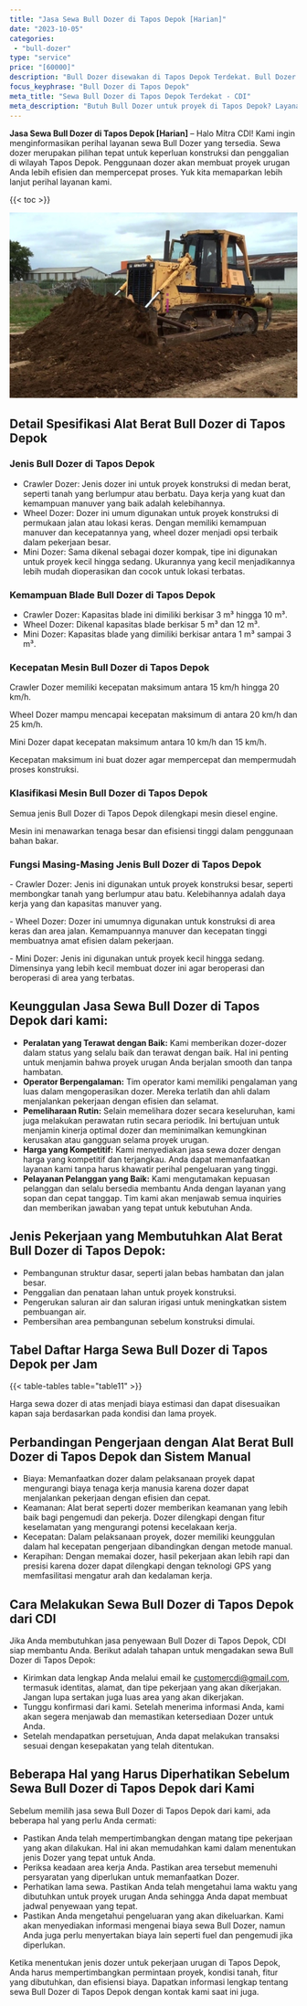 ```yaml
---
title: "Jasa Sewa Bull Dozer di Tapos Depok [Harian]"
date: "2023-10-05"
categories:
 - "bull-dozer"
type: "service"
price: "[60000]"
description: "Bull Dozer disewakan di Tapos Depok Terdekat. Bull Dozer unggulan untuk kebutuhan proyek konstruksi dengan performa superior. Segera konsultasikan kebutuhan Anda."
focus_keyphrase: "Bull Dozer di Tapos Depok"
meta_title: "Sewa Bull Dozer di Tapos Depok Terdekat - CDI"
meta_description: "Butuh Bull Dozer untuk proyek di Tapos Depok? Layanan profesional kami siap melayani dengan harga kompetitif. Klik untuk info lebih lanjut."
---
```


**Jasa Sewa Bull Dozer di Tapos Depok [Harian]** – Halo Mitra CDI! Kami ingin menginformasikan perihal layanan sewa Bull Dozer yang tersedia. Sewa dozer merupakan pilihan tepat untuk keperluan konstruksi dan penggalian di wilayah Tapos Depok. Penggunaan dozer akan membuat proyek urugan Anda lebih efisien dan mempercepat proses. Yuk kita memaparkan lebih lanjut perihal layanan kami.

{{< toc >}}

![Jasa Sewa Bull Dozer di Tapos Depok [Harian]](/images/bull-dozer/bull-dozer-20.jpg)

## Detail Spesifikasi Alat Berat Bull Dozer di Tapos Depok

### Jenis Bull Dozer di Tapos Depok

*   Crawler Dozer: Jenis dozer ini untuk proyek konstruksi di medan berat, seperti tanah yang berlumpur atau berbatu. Daya kerja yang kuat dan kemampuan manuver yang baik adalah kelebihannya.
*   Wheel Dozer: Dozer ini umum digunakan untuk proyek konstruksi di permukaan jalan atau lokasi keras. Dengan memiliki kemampuan manuver dan kecepatannya yang, wheel dozer menjadi opsi terbaik dalam pekerjaan besar.
*   Mini Dozer: Sama dikenal sebagai dozer kompak, tipe ini digunakan untuk proyek kecil hingga sedang. Ukurannya yang kecil menjadikannya lebih mudah dioperasikan dan cocok untuk lokasi terbatas.

### Kemampuan Blade Bull Dozer di Tapos Depok

*   Crawler Dozer: Kapasitas blade ini dimiliki berkisar 3 m³ hingga 10 m³.
*   Wheel Dozer: Dikenal kapasitas blade berkisar 5 m³ dan 12 m³.
*   Mini Dozer: Kapasitas blade yang dimiliki berkisar antara 1 m³ sampai 3 m³.

### Kecepatan Mesin Bull Dozer di Tapos Depok

Crawler Dozer memiliki kecepatan maksimum antara 15 km/h hingga 20 km/h.

Wheel Dozer mampu mencapai kecepatan maksimum di antara 20 km/h dan 25 km/h.

Mini Dozer dapat kecepatan maksimum antara 10 km/h dan 15 km/h.

Kecepatan maksimum ini buat dozer agar mempercepat dan mempermudah proses konstruksi.

### Klasifikasi Mesin Bull Dozer di Tapos Depok

Semua jenis Bull Dozer di Tapos Depok dilengkapi mesin diesel engine.

Mesin ini menawarkan tenaga besar dan efisiensi tinggi dalam penggunaan bahan bakar.

### Fungsi Masing-Masing Jenis Bull Dozer di Tapos Depok

\- Crawler Dozer: Jenis ini digunakan untuk proyek konstruksi besar, seperti membongkar tanah yang berlumpur atau batu. Kelebihannya adalah daya kerja yang dan kapasitas manuver yang.

\- Wheel Dozer: Dozer ini umumnya digunakan untuk konstruksi di area keras dan area jalan. Kemampuannya manuver dan kecepatan tinggi membuatnya amat efisien dalam pekerjaan.

\- Mini Dozer: Jenis ini digunakan untuk proyek kecil hingga sedang. Dimensinya yang lebih kecil membuat dozer ini agar beroperasi dan beroperasi di area yang terbatas.

## Keunggulan Jasa Sewa Bull Dozer di Tapos Depok dari kami:

*   **Peralatan yang Terawat dengan Baik:** Kami memberikan dozer-dozer dalam status yang selalu baik dan terawat dengan baik. Hal ini penting untuk menjamin bahwa proyek urugan Anda berjalan smooth dan tanpa hambatan.
*   **Operator Berpengalaman:** Tim operator kami memiliki pengalaman yang luas dalam mengoperasikan dozer. Mereka terlatih dan ahli dalam menjalankan pekerjaan dengan efisien dan selamat.
*   **Pemeliharaan Rutin:** Selain memelihara dozer secara keseluruhan, kami juga melakukan perawatan rutin secara periodik. Ini bertujuan untuk menjamin kinerja optimal dozer dan meminimalkan kemungkinan kerusakan atau gangguan selama proyek urugan.
*   **Harga yang Kompetitif:** Kami menyediakan jasa sewa dozer dengan harga yang kompetitif dan terjangkau. Anda dapat memanfaatkan layanan kami tanpa harus khawatir perihal pengeluaran yang tinggi.
*   **Pelayanan Pelanggan yang Baik:** Kami mengutamakan kepuasan pelanggan dan selalu bersedia membantu Anda dengan layanan yang sopan dan cepat tanggap. Tim kami akan menjawab semua inquiries dan memberikan jawaban yang tepat untuk kebutuhan Anda.

## Jenis Pekerjaan yang Membutuhkan Alat Berat Bull Dozer di Tapos Depok:

*   Pembangunan struktur dasar, seperti jalan bebas hambatan dan jalan besar.
*   Penggalian dan penataan lahan untuk proyek konstruksi.
*   Pengerukan saluran air dan saluran irigasi untuk meningkatkan sistem pembuangan air.
*   Pembersihan area pembangunan sebelum konstruksi dimulai.

## Tabel Daftar Harga Sewa Bull Dozer di Tapos Depok per Jam

{{< table-tables table="table11" >}}

Harga sewa dozer di atas menjadi biaya estimasi dan dapat disesuaikan kapan saja berdasarkan pada kondisi dan lama proyek.

## Perbandingan Pengerjaan dengan Alat Berat Bull Dozer di Tapos Depok dan Sistem Manual

*   Biaya: Memanfaatkan dozer dalam pelaksanaan proyek dapat mengurangi biaya tenaga kerja manusia karena dozer dapat menjalankan pekerjaan dengan efisien dan cepat.
*   Keamanan: Alat berat seperti dozer memberikan keamanan yang lebih baik bagi pengemudi dan pekerja. Dozer dilengkapi dengan fitur keselamatan yang mengurangi potensi kecelakaan kerja.
*   Kecepatan: Dalam pelaksanaan proyek, dozer memiliki keunggulan dalam hal kecepatan pengerjaan dibandingkan dengan metode manual.
*   Kerapihan: Dengan memakai dozer, hasil pekerjaan akan lebih rapi dan presisi karena dozer dapat dilengkapi dengan teknologi GPS yang memfasilitasi mengatur arah dan kedalaman kerja.

## Cara Melakukan Sewa Bull Dozer di Tapos Depok dari CDI

Jika Anda membutuhkan jasa penyewaan Bull Dozer di Tapos Depok, CDI siap membantu Anda. Berikut adalah tahapan untuk mengadakan sewa Bull Dozer di Tapos Depok:

*   Kirimkan data lengkap Anda melalui email ke customercdi@gmail.com, termasuk identitas, alamat, dan tipe pekerjaan yang akan dikerjakan. Jangan lupa sertakan juga luas area yang akan dikerjakan.
*   Tunggu konfirmasi dari kami. Setelah menerima informasi Anda, kami akan segera menjawab dan memastikan ketersediaan Dozer untuk Anda.
*   Setelah mendapatkan persetujuan, Anda dapat melakukan transaksi sesuai dengan kesepakatan yang telah ditentukan.

## Beberapa Hal yang Harus Diperhatikan Sebelum Sewa Bull Dozer di Tapos Depok dari Kami

Sebelum memilih jasa sewa Bull Dozer di Tapos Depok dari kami, ada beberapa hal yang perlu Anda cermati:

*   Pastikan Anda telah mempertimbangkan dengan matang tipe pekerjaan yang akan dilakukan. Hal ini akan memudahkan kami dalam menentukan jenis Dozer yang tepat untuk Anda.
*   Periksa keadaan area kerja Anda. Pastikan area tersebut memenuhi persyaratan yang diperlukan untuk memanfaatkan Dozer.
*   Perhatikan lama sewa. Pastikan Anda telah mengetahui lama waktu yang dibutuhkan untuk proyek urugan Anda sehingga Anda dapat membuat jadwal penyewaan yang tepat.
*   Pastikan Anda mengetahui pengeluaran yang akan dikeluarkan. Kami akan menyediakan informasi mengenai biaya sewa Bull Dozer, namun Anda juga perlu menyertakan biaya lain seperti fuel dan pengemudi jika diperlukan.

Ketika menentukan jenis dozer untuk pekerjaan urugan di Tapos Depok, Anda harus mempertimbangkan permintaan proyek, kondisi tanah, fitur yang dibutuhkan, dan efisiensi biaya. Dapatkan informasi lengkap tentang sewa Bull Dozer di Tapos Depok dengan kontak kami saat ini juga.
